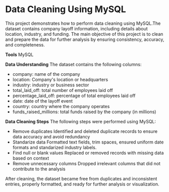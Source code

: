 # Data Cleaning Using MySQL

This project demonstrates how to perform data cleaning using MySQL.The dataset contains company layoff information, including details about location, industry, and funding. The main objective of this project is to clean and prepare the data for further analysis by ensuring consistency, accuracy, and completeness.

**Tools**
MySQL

**Data Understanding**
The dataset contains the following columns:
- company: name of the company
- location: Company's location or headquarters
- industry: industry or business sector
- total_laid_off: total number of employees laid off
- percentage_laid_off: percentage of total employees laid off
- date: date of the layoff event
- country: country where the company operates
- funds_raised_millions: total funds raised by the company (in millions)

**Data Cleaning Steps**
The following steps were performed using MySQL:
- Remove duplicates
  Identified and deleted duplicate records to ensure data accuracy and avoid redundancy
- Standarize data
  Formatted text fields, trim spaces, ensured uniform date formats and standarized industry labels.
- Find null or blank values
  Replaced or removed records with missing data based on context
- Remove unnecessary columns
  Dropped irrelevant columns that did not contribute to the analysis

After cleaning, the dataset became free from duplicates and inconsistent entries, properly formatted, and ready for further analysis or visualization.




